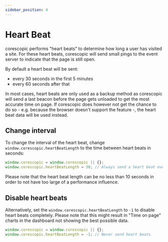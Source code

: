 ```yaml
---
sidebar_position: 4
---
```


# Heart Beat

corescopic performs "heart beats" to determine how long a user has visited a site. For these heart beats, corescopic will send small pings to the event server to indicate that the page is still open.

By default a heart beat will be sent:

- every 30 seconds in the first 5 minutes
- every 60 seconds after that

In most cases, heart beats are only used as a backup method as corescopic will send a last beacon before the page gets unloaded to get the most accurate time on page. If corescopic does however not get the chance to do so - e.g. because the browser doesn't support the feature -, the heart beat data will be used instead.

## Change interval

To change the interval of the heart beat, change `window.corescopic.heartBeatLength` to the time between heart beats in seconds:

```JavaScript
window.corescopic = window.corescopic || {};
window.corescopic.heartBeatLength = 30; // Always send a heart beat every 30 seconds
```

Please note that the heart beat length can be no less than 10 seconds in order to not have too large of a performance influence.

## Disable heart beats

Alternatively, set the `window.corescopic.heartBeatLength` to `-1` to disable heart beats completely. Please note that this might result in "Time on page" charts in the dashboard not showing the best possible data.

```JavaScript
window.corescopic = window.corescopic || {};
window.corescopic.heartBeatLength = -1; // Never send heart beats
```
